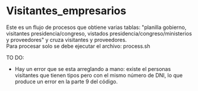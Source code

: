 # Visitantes_empresarios
Este es un flujo de procesos que obtiene varias tablas: "planilla gobierno, visitantes presidencia/congreso, vistados presidencia/congreso/ministerios y proveedores" y cruza visitantes y proveedores. \
Para procesar solo se debe ejecutar el archivo: process.sh

TO DO:
- Hay un error que se esta arreglando a mano: existe el personas visitantes que tienen tipos pero con el mismo número de DNI, lo que produce un error en la parte 9 del código. 
